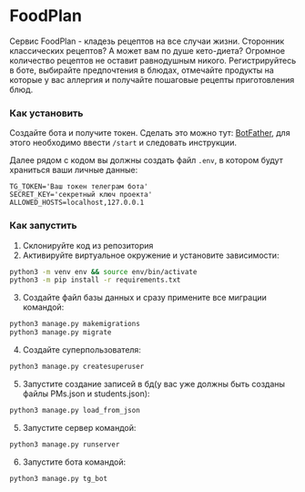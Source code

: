 # FoodPlan

Сервис FoodPlan - кладезь рецептов на все случаи жизни. Сторонник классических рецептов? А может вам по душе кето-диета? Огромное количество рецептов не оставит равнодушным никого. Регистрируйтесь в боте, выбирайте предпочтения в блюдах, отмечайте продукты на которые у вас аллергия и получайте пошаговые рецепты приготовления блюд.

### Как установить
Создайте бота и получите токен.
Сделать это можно тут: [BotFather](https://telegram.me/BotFather), для этого необходимо
ввести `/start` и следовать инструкции.


Далее рядом с кодом вы должны создать файл `.env`, в котором будут храниться
ваши личные данные:
```
TG_TOKEN='Ваш токен телеграм бота'
SECRET_KEY='секретный ключ проекта'
ALLOWED_HOSTS=localhost,127.0.0.1
```
### Как запустить

1. Склонируйте код из репозитория
2. Активируйте виртуальное окружение и установите зависимости:
```bash
python3 -m venv env && source env/bin/activate
python3 -m pip install -r requirements.txt
```
3. Создайте файл базы данных и сразу примените все миграции командой:
```bash
python3 manage.py makemigrations
python3 manage.py migrate
```
4. Создайте суперпользователя:
```bash
python3 manage.py createsuperuser
```
5. Запустите создание записей в бд(у вас уже должны быть созданы файлы PMs.json и students.json):
```bash
python3 manage.py load_from_json
```
5. Запустите сервер командой:
```bash
python3 manage.py runserver
```
6. Запустите бота командой:
```bash
python3 manage.py tg_bot
```
